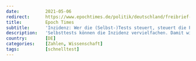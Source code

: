 ```yaml
---
date:          2021-05-06
redirect:      https://www.epochtimes.de/politik/deutschland/freibrief-der-regierung-selbsttest-lassen-inzidenz-steigen-a3505319.html
title:         Epoch Times
subtitle:      'Inzidenz: Wer die (Selbst-)Tests steuert, steuert die Pandemie'
description:   'Selbsttests können die Inzidenz vervielfachen. Damit wird die "Notbremse" zum Stufenspiel, bei dem die Regierung im Spielverlauf die Regeln ändern kann.'
country:       [DE]
categories:    [Zahlen, Wissenschaft]
tags:          [schnelltest]
---
```

